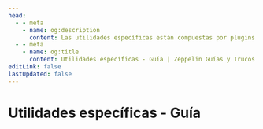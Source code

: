 ```yaml
---
head:
  - - meta
    - name: og:description
      content: Las utilidades específicas están compuestas por plugins que tienen funciones específicas relacionadas con algo; aprenda cómo puede utilizarlos aquí.
  - - meta
    - name: og:title
      content: Utilidades específicas - Guía | Zeppelin Guías y Trucos
editLink: false
lastUpdated: false
---
```


# Utilidades específicas - Guía
